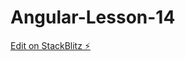 # Angular-Lesson-14

[Edit on StackBlitz ⚡️](https://stackblitz.com/edit/stackblitz-starters-8rnvng)